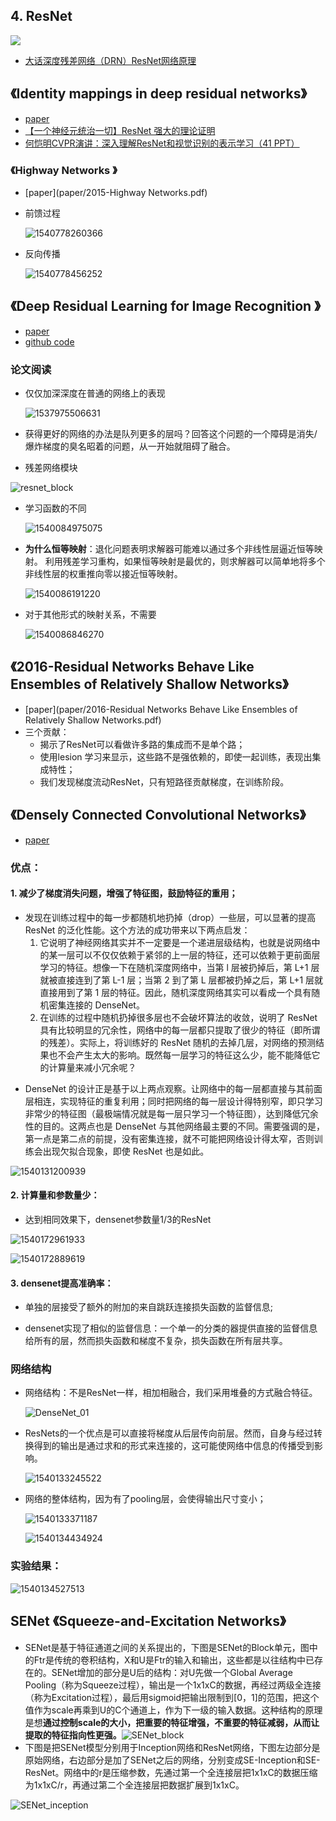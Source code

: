 ## 4. ResNet

![](paper/resnet_01.jpg)

* [大话深度残差网络（DRN）ResNet网络原理](https://my.oschina.net/u/876354/blog/1622896)



## 《Identity mappings in deep residual networks》

* [paper](paper/2016-Identity%20Mappings%20in%20Deep%20Residual%20Networks.pdf)
* [【一个神经元统治一切】ResNet 强大的理论证明](https://mp.weixin.qq.com/s/xTJr-jWMjk73TCZ8gBT4Ww)
* [何恺明CVPR演讲：深入理解ResNet和视觉识别的表示学习（41 PPT）](https://mp.weixin.qq.com/s/Wmj0dkHA93RCWB10lUcgmw)

### 《Highway Networks 》

- [paper](paper/2015-Highway Networks.pdf)

- 前馈过程

  ![1540778260366](I:/AI/tensorflow-classification-network/readme/highway_networks_%E5%89%8D%E9%A6%88.png)

- 反向传播

  ![1540778456252](I:\AI\tensorflow-classification-network\readme\highway_networks_反馈.png)



## 《Deep Residual Learning for Image Recognition 》

* [paper](paper/2015-Deep%20Residual%20Learning%20for%20Image%20Recognition.pdf)
* [github code](ResNet.py)

### 论文阅读

* 仅仅加深深度在普通的网络上的表现

  ![1537975506631](readme/ResNet_普通网络加深后的表现.png)

* 获得更好的网络的办法是队列更多的层吗？回答这个问题的一个障碍是消失/爆炸梯度的臭名昭着的问题，从一开始就阻碍了融合。

* 残差网络模块

![resnet_block](readme/resnet_block_01.png)

* 学习函数的不同

  ![1540084975075](readme/resnet_学习函数_01.png)

* **为什么恒等映射**：退化问题表明求解器可能难以通过多个非线性层逼近恒等映射。 利用残差学习重构，如果恒等映射是最优的，则求解器可以简单地将多个非线性层的权重推向零以接近恒等映射。

  ![1540086191220](readme/resnet_恒等映射_01.png)

* 对于其他形式的映射关系，不需要

  ![1540086846270](readme/resnet_恒等映射_02.png)


## 《2016-Residual Networks Behave Like Ensembles of Relatively Shallow Networks》
* [paper](paper/2016-Residual Networks Behave Like Ensembles of Relatively Shallow Networks.pdf)
* 三个贡献：
    * 揭示了ResNet可以看做许多路的集成而不是单个路；
    * 使用lesion 学习来显示，这些路不是强依赖的，即使一起训练，表现出集成特性；
    * 我们发现梯度流动ResNet，只有短路径贡献梯度，在训练阶段。


## 《Densely Connected Convolutional Networks》
* [paper](paper/2018-Densely%20Connected%20Convolutional%20Networks.pdf)

### 优点：

#### 1. 减少了梯度消失问题，增强了特征图，鼓励特征的重用；

* 发现在训练过程中的每一步都随机地扔掉（drop）一些层，可以显著的提高 ResNet 的泛化性能。这个方法的成功带来以下两点启发：
  1. 它说明了神经网络其实并不一定要是一个递进层级结构，也就是说网络中的某一层可以不仅仅依赖于紧邻的上一层的特征，还可以依赖于更前面层学习的特征。想像一下在随机深度网络中，当第 l 层被扔掉后，第 L+1 层就被直接连到了第 L-1 层；当第 2 到了第 L 层都被扔掉之后，第 L+1 层就直接用到了第 1 层的特征。因此，随机深度网络其实可以看成一个具有随机密集连接的 DenseNet。
  2. 在训练的过程中随机扔掉很多层也不会破坏算法的收敛，说明了 ResNet 具有比较明显的冗余性，网络中的每一层都只提取了很少的特征（即所谓的残差）。实际上，将训练好的 ResNet 随机的去掉几层，对网络的预测结果也不会产生太大的影响。既然每一层学习的特征这么少，能不能降低它的计算量来减小冗余呢？

- DenseNet 的设计正是基于以上两点观察。让网络中的每一层都直接与其前面层相连，实现特征的重复利用；同时把网络的每一层设计得特别窄，即只学习非常少的特征图（最极端情况就是每一层只学习一个特征图），达到降低冗余性的目的。这两点也是 DenseNet 与其他网络最主要的不同。需要强调的是，第一点是第二点的前提，没有密集连接，就不可能把网络设计得太窄，否则训练会出现欠拟合现象，即使 ResNet 也是如此。

![1540131200939](readme/DenseNet_优点_01.png)

#### 2. 计算量和参数量少：

- 达到相同效果下，densenet参数量1/3的ResNet

![1540172961933](readme/DenseNet_优点_03.png)

![1540172889619](readme/DenseNet_优点_02.png)

#### 3. densenet提高准确率：

* 单独的层接受了额外的附加的来自跳跃连接损失函数的监督信息;

* densenet实现了相似的监督信息：一个单一的分类的器提供直接的监督信息给所有的层，然而损失函数和梯度不复杂，损失函数在所有层共享。

### 网络结构

* 网络结构：不是ResNet一样，相加相融合，我们采用堆叠的方式融合特征。

  ![DenseNet_01](readme/DenseNet_block.png)

* ResNets的一个优点是可以直接将梯度从后层传向前层。然而，自身与经过转换得到的输出是通过求和的形式来连接的，这可能使网络中信息的传播受到影响。

  ![1540133245522](readme/DenseNet_输出_01.png)

* 网络的整体结构，因为有了pooling层，会使得输出尺寸变小；

  ![1540133371187](readme/DenseNet_整体架构.png)

  ![1540134434924](readme/DenseNet_整体架构_02.png)

### 实验结果：

![1540134527513](readme/DenseNet_实验结果.png)







## SENet 《Squeeze-and-Excitation Networks》

- SENet是基于特征通道之间的关系提出的，下图是SENet的Block单元，图中的Ftr是传统的卷积结构，X和U是Ftr的输入和输出，这些都是以往结构中已存在的。SENet增加的部分是U后的结构：对U先做一个Global Average Pooling（称为Squeeze过程），输出是一个1x1xC的数据，再经过两级全连接（称为Excitation过程），最后用sigmoid把输出限制到[0，1]的范围，把这个值作为scale再乘到U的C个通道上，作为下一级的输入数据。这种结构的原理是想**通过控制scale的大小，把重要的特征增强，不重要的特征减弱，从而让提取的特征指向性更强。**![SENet_block](readme/SENet_block.png)
- 下图是把SENet模型分别用于Inception网络和ResNet网络，下图左边部分是原始网络，右边部分是加了SENet之后的网络，分别变成SE-Inception和SE-ResNet。网络中的r是压缩参数，先通过第一个全连接层把1x1xC的数据压缩为1x1xC/r，再通过第二个全连接层把数据扩展到1x1xC。 

![SENet_inception](readme/SENet_inception.png)

